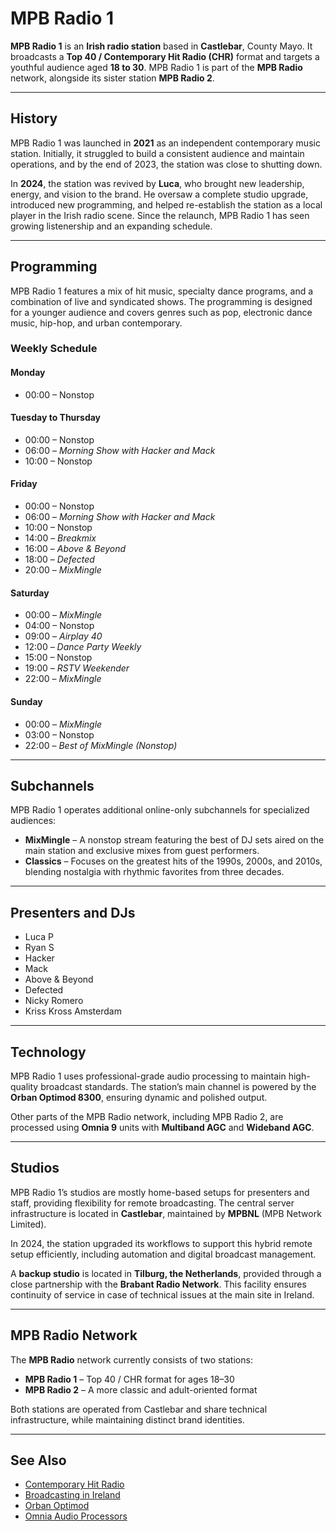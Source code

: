 # MPB Radio 1

**MPB Radio 1** is an **Irish radio station** based in **Castlebar**, County Mayo. It broadcasts a **Top 40 / Contemporary Hit Radio (CHR)** format and targets a youthful audience aged **18 to 30**. MPB Radio 1 is part of the **MPB Radio** network, alongside its sister station **MPB Radio 2**.

---

## History

MPB Radio 1 was launched in **2021** as an independent contemporary music station. Initially, it struggled to build a consistent audience and maintain operations, and by the end of 2023, the station was close to shutting down.

In **2024**, the station was revived by **Luca**, who brought new leadership, energy, and vision to the brand. He oversaw a complete studio upgrade, introduced new programming, and helped re-establish the station as a local player in the Irish radio scene. Since the relaunch, MPB Radio 1 has seen growing listenership and an expanding schedule.

---

## Programming

MPB Radio 1 features a mix of hit music, specialty dance programs, and a combination of live and syndicated shows. The programming is designed for a younger audience and covers genres such as pop, electronic dance music, hip-hop, and urban contemporary.

### Weekly Schedule

#### Monday
- 00:00 – Nonstop

#### Tuesday to Thursday
- 00:00 – Nonstop  
- 06:00 – *Morning Show with Hacker and Mack*  
- 10:00 – Nonstop

#### Friday
- 00:00 – Nonstop  
- 06:00 – *Morning Show with Hacker and Mack*  
- 10:00 – Nonstop  
- 14:00 – *Breakmix*  
- 16:00 – *Above & Beyond*  
- 18:00 – *Defected*  
- 20:00 – *MixMingle*

#### Saturday
- 00:00 – *MixMingle*  
- 04:00 – Nonstop  
- 09:00 – *Airplay 40*  
- 12:00 – *Dance Party Weekly*  
- 15:00 – Nonstop  
- 19:00 – *RSTV Weekender*  
- 22:00 – *MixMingle*

#### Sunday
- 00:00 – *MixMingle*  
- 03:00 – Nonstop  
- 22:00 – *Best of MixMingle (Nonstop)*

---

## Subchannels

MPB Radio 1 operates additional online-only subchannels for specialized audiences:

- **MixMingle** – A nonstop stream featuring the best of DJ sets aired on the main station and exclusive mixes from guest performers.
- **Classics** – Focuses on the greatest hits of the 1990s, 2000s, and 2010s, blending nostalgia with rhythmic favorites from three decades.

---

## Presenters and DJs

- Luca P  
- Ryan S  
- Hacker  
- Mack  
- Above & Beyond  
- Defected  
- Nicky Romero  
- Kriss Kross Amsterdam  

---

## Technology

MPB Radio 1 uses professional-grade audio processing to maintain high-quality broadcast standards. The station’s main channel is powered by the **Orban Optimod 8300**, ensuring dynamic and polished output.

Other parts of the MPB Radio network, including MPB Radio 2, are processed using **Omnia 9** units with **Multiband AGC** and **Wideband AGC**.

---

## Studios

MPB Radio 1’s studios are mostly home-based setups for presenters and staff, providing flexibility for remote broadcasting. The central server infrastructure is located in **Castlebar**, maintained by **MPBNL** (MPB Network Limited).

In 2024, the station upgraded its workflows to support this hybrid remote setup efficiently, including automation and digital broadcast management.

A **backup studio** is located in **Tilburg, the Netherlands**, provided through a close partnership with the **Brabant Radio Network**. This facility ensures continuity of service in case of technical issues at the main site in Ireland.

---

## MPB Radio Network

The **MPB Radio** network currently consists of two stations:

- **MPB Radio 1** – Top 40 / CHR format for ages 18–30  
- **MPB Radio 2** – A more classic and adult-oriented format

Both stations are operated from Castlebar and share technical infrastructure, while maintaining distinct brand identities.

---

## See Also

- [Contemporary Hit Radio](https://en.wikipedia.org/wiki/Contemporary_hit_radio)  
- [Broadcasting in Ireland](https://en.wikipedia.org/wiki/Media_of_the_Republic_of_Ireland)  
- [Orban Optimod](https://en.wikipedia.org/wiki/Orban)  
- [Omnia Audio Processors](https://www.telosalliance.com/omnia)
